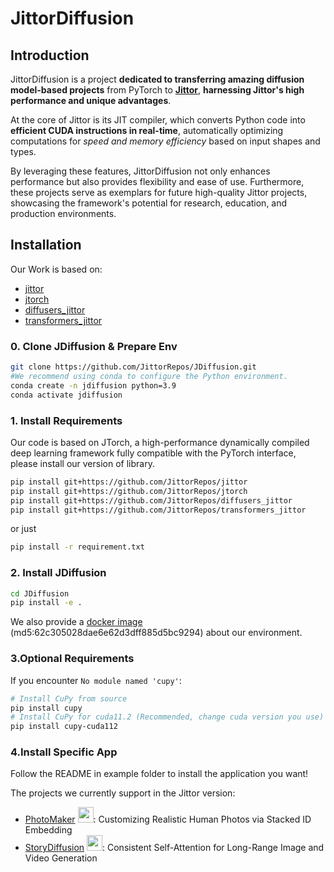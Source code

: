 # JittorDiffusion

## Introduction

JittorDiffusion is a project **dedicated to transferring amazing diffusion model-based projects** from PyTorch to [**Jittor**](https://github.com/Jittor/jittor), **harnessing Jittor's high performance and unique advantages**.

At the core of Jittor is its JIT compiler, which converts Python code into **efficient CUDA instructions in real-time**, automatically optimizing computations for *speed and memory efficiency* based on input shapes and types. 

By leveraging these features, JittorDiffusion not only enhances performance but also provides flexibility and ease of use. Furthermore, these projects serve as exemplars for future high-quality Jittor projects, showcasing the framework's potential for research, education, and production environments.

## Installation

Our Work is based on:
- [jittor](https://github.com/JittorRepos/jittor)
- [jtorch](https://github.com/JittorRepos/jtorch)
- [diffusers_jittor](https://github.com/JittorRepos/diffusers_jittor)
- [transformers_jittor](https://github.com/JittorRepos/transformers_jittor)

### 0. Clone JDiffusion & Prepare Env
```bash
git clone https://github.com/JittorRepos/JDiffusion.git
#We recommend using conda to configure the Python environment.
conda create -n jdiffusion python=3.9
conda activate jdiffusion
```
### 1. Install Requirements

Our code is based on JTorch, a high-performance dynamically compiled deep learning framework fully compatible with the PyTorch interface, please install our version of library.

```bash
pip install git+https://github.com/JittorRepos/jittor
pip install git+https://github.com/JittorRepos/jtorch
pip install git+https://github.com/JittorRepos/diffusers_jittor
pip install git+https://github.com/JittorRepos/transformers_jittor
```
or just
```bash
pip install -r requirement.txt
```
### 2. Install JDiffusion

```bash
cd JDiffusion
pip install -e .
```
We also provide a [docker image](https://cg.cs.tsinghua.edu.cn/jittor/assets/docker/jdiffusion.tar) (md5:62c305028dae6e62d3dff885d5bc9294) about our environment.

### 3.Optional Requirements
 If you encounter `No module named 'cupy'`:
```bash
# Install CuPy from source
pip install cupy
# Install CuPy for cuda11.2 (Recommended, change cuda version you use)
pip install cupy-cuda112
```
### 4.Install Specific App

Follow the README in example folder to install the application you want! 

The projects we currently support in the Jittor version: 

- [PhotoMaker](https://github.com/TencentARC/PhotoMaker) <img src="https://photo-maker.github.io/assets/logo.png" height=25>: Customizing Realistic Human Photos via Stacked ID Embedding
- [StoryDiffusion](https://github.com/HVision-NKU/StoryDiffusion) <img src="https://github.com/HVision-NKU/StoryDiffusion/assets/49511209/f79da6b7-0b3b-4dd7-8dd0-ba0b15306fe6" height=25>: Consistent Self-Attention for Long-Range Image and Video Generation 
